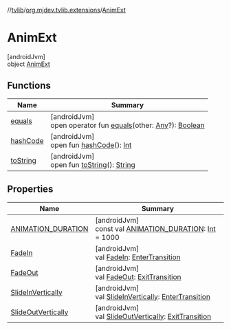 //[tvlib](../../../index.md)/[org.mjdev.tvlib.extensions](../index.md)/[AnimExt](index.md)

# AnimExt

[androidJvm]\
object [AnimExt](index.md)

## Functions

| Name | Summary |
|---|---|
| [equals](../../org.mjdev.tvlib.webscrapper.select/-element-not-found-exception/index.md#585090901%2FFunctions%2F-1596939238) | [androidJvm]<br>open operator fun [equals](../../org.mjdev.tvlib.webscrapper.select/-element-not-found-exception/index.md#585090901%2FFunctions%2F-1596939238)(other: [Any](https://kotlinlang.org/api/latest/jvm/stdlib/kotlin/-any/index.html)?): [Boolean](https://kotlinlang.org/api/latest/jvm/stdlib/kotlin/-boolean/index.html) |
| [hashCode](../../org.mjdev.tvlib.webscrapper.select/-element-not-found-exception/index.md#1794629105%2FFunctions%2F-1596939238) | [androidJvm]<br>open fun [hashCode](../../org.mjdev.tvlib.webscrapper.select/-element-not-found-exception/index.md#1794629105%2FFunctions%2F-1596939238)(): [Int](https://kotlinlang.org/api/latest/jvm/stdlib/kotlin/-int/index.html) |
| [toString](../../org.mjdev.tvlib.webscrapper.select/-element-not-found-exception/index.md#1616463040%2FFunctions%2F-1596939238) | [androidJvm]<br>open fun [toString](../../org.mjdev.tvlib.webscrapper.select/-element-not-found-exception/index.md#1616463040%2FFunctions%2F-1596939238)(): [String](https://kotlinlang.org/api/latest/jvm/stdlib/kotlin/-string/index.html) |

## Properties

| Name | Summary |
|---|---|
| [ANIMATION_DURATION](-a-n-i-m-a-t-i-o-n_-d-u-r-a-t-i-o-n.md) | [androidJvm]<br>const val [ANIMATION_DURATION](-a-n-i-m-a-t-i-o-n_-d-u-r-a-t-i-o-n.md): [Int](https://kotlinlang.org/api/latest/jvm/stdlib/kotlin/-int/index.html) = 1000 |
| [FadeIn](-fade-in.md) | [androidJvm]<br>val [FadeIn](-fade-in.md): [EnterTransition](https://developer.android.com/reference/kotlin/androidx/compose/animation/EnterTransition.html) |
| [FadeOut](-fade-out.md) | [androidJvm]<br>val [FadeOut](-fade-out.md): [ExitTransition](https://developer.android.com/reference/kotlin/androidx/compose/animation/ExitTransition.html) |
| [SlideInVertically](-slide-in-vertically.md) | [androidJvm]<br>val [SlideInVertically](-slide-in-vertically.md): [EnterTransition](https://developer.android.com/reference/kotlin/androidx/compose/animation/EnterTransition.html) |
| [SlideOutVertically](-slide-out-vertically.md) | [androidJvm]<br>val [SlideOutVertically](-slide-out-vertically.md): [ExitTransition](https://developer.android.com/reference/kotlin/androidx/compose/animation/ExitTransition.html) |
